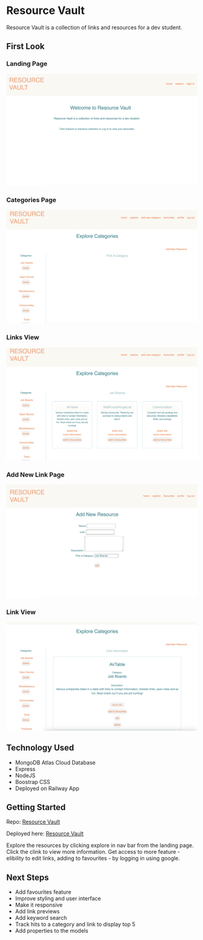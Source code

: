 # Resource Vault

Resource Vault is a collection of links and resources for a dev student. 

## First Look

### Landing Page
![Landing Page](screenshots/landing-page.png) 

### Categories Page
![Category Page](screenshots/c-page.png)

### Links View 
![Link View](screenshots/l-view.png)

### Add New Link Page
![Add New Link Page](screenshots/newlink-page.png)

### Link View
![Link Page](screenshots/link-page.png)

## Technology Used
- MongoDB Atlas Cloud Database
- Express
- NodeJS
- Boostrap CSS
- Deployed on Railway App

## Getting Started

Repo: [Resource Vault](https://github.com/bholeneha/resource-vault)

Deployed here: [Resource Vault](https://resource-vault.up.railway.app/)


Explore the resources by clicking explore in nav bar from the landing page. Click the clink to view more information. Get access to more feature - elibility to edit links, adding to favourites - by logging in using google. 

## Next Steps 
- Add favourites feature
- Improve styling and user interface
- Make it responsive
- Add link previews
- Add keyword search
- Track hits to a category and link to display top 5 
- Add properties to the models